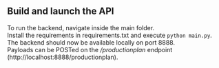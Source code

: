 ## Build and launch the API
To run the backend, navigate inside the main folder.  
Install the requirements in requirements.txt and execute `python main.py`.    
The backend should now be available locally on port 8888.  
Payloads can be POSTed on the */productionplan* endpoint (http://localhost:8888/productionplan).


